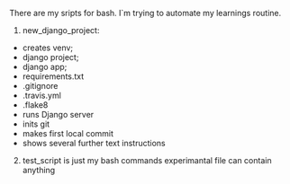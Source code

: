 There are my sripts for bash.
I`m trying to automate my learnings routine.

1. new_django_project:
- creates venv;
- django project;
- django app;
- requirements.txt
- .gitignore
- .travis.yml
- .flake8
- runs Django server
- inits git
- makes first local commit
- shows several further text instructions

2. test_script is just my bash commands experimantal file can contain anything
